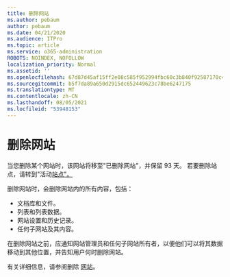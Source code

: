 ```yaml
---
title: 删除网站
ms.author: pebaum
author: pebaum
ms.date: 04/21/2020
ms.audience: ITPro
ms.topic: article
ms.service: o365-administration
ROBOTS: NOINDEX, NOFOLLOW
localization_priority: Normal
ms.assetid: ''
ms.openlocfilehash: 67d87d45af15ff2e08c585f952994fbc60c3b840f92587170c45ab3c9b53c6e2
ms.sourcegitcommit: b5f7da89a650d2915dc652449623c78be6247175
ms.translationtype: MT
ms.contentlocale: zh-CN
ms.lasthandoff: 08/05/2021
ms.locfileid: "53948153"
---
```

# <a name="delete-a-site"></a>删除网站

当您删除某个网站时，该网站将移至"已删除网站"，并保留 93 天。 若要删除站点，请转到"活动[站点"。](https://admin.microsoft.com/sharepoint?page=sitemanagement&modern=true) 

删除网站时，会删除网站内的所有内容，包括：

- 文档库和文件。
- 列表和列表数据。
- 网站设置和历史记录。
- 任何子网站及其内容。

在删除网站之前，应通知网站管理员和任何子网站所有者，以便他们可以将其数据移动到其他位置，并告知用户何时删除网站。

有关详细信息，请参阅删除 [网站](https://docs.microsoft.com/sharepoint/delete-site-collection)。
